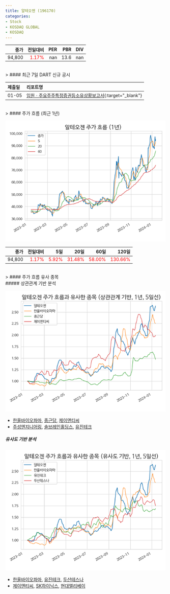 ```yaml
---
title: 알테오젠 (196170)
categories:
- Stock
- KOSDAQ GLOBAL
- KOSDAQ
---
```


|종가|전일대비|PER|PBR|DIV|
|---:|-------:|--:|--:|--:|
|94,800|<span style="color: red">1.17%</span>|nan|13.6|nan|

<!-- more -->

<br>
> #### 최근 7일 DART 신규 공시


|제출일|리포트명|
|:-----|:-------|
|01-05|[임원ㆍ주요주주특정증권등소유상황보고서](https://dart.fss.or.kr/dsaf001/main.do?rcpNo=20240105000587){:target="_blank"}|

<br>
> #### 주가 흐름 (최근 1년)

![196170](/assets/images/stock/196170.png)

|종가|전일대비|5일|20일|60일|120일|
|---:|-------:|--:|---:|---:|----:|
|94,800|<span style="color: red">1.17%</span>|<span style="color: red">5.92%</span>|<span style="color: red">31.48%</span>|<span style="color: red">58.00%</span>|<span style="color: red">130.66%</span>|

<br>
> #### 주가 흐름 유사 종목
<br>
##### 상관관계 기반 분석

![196170](/assets/images/stock/196170_corr.png)
- [한올바이오파마](/009420/), [종근당](/185750/), [제이앤티씨](/204270/)
- [주성엔지니어링](/036930/), [솔브레인홀딩스](/036830/), [유진테크](/084370/)

##### 유사도 기반 분석

![196170](/assets/images/stock/196170_sim.png)
- [한올바이오파마](/009420/), [유진테크](/084370/), [두산테스나](/131970/)
- [제이앤티씨](/204270/), [SK하이닉스](/000660/), [현대엘리베이](/017800/)